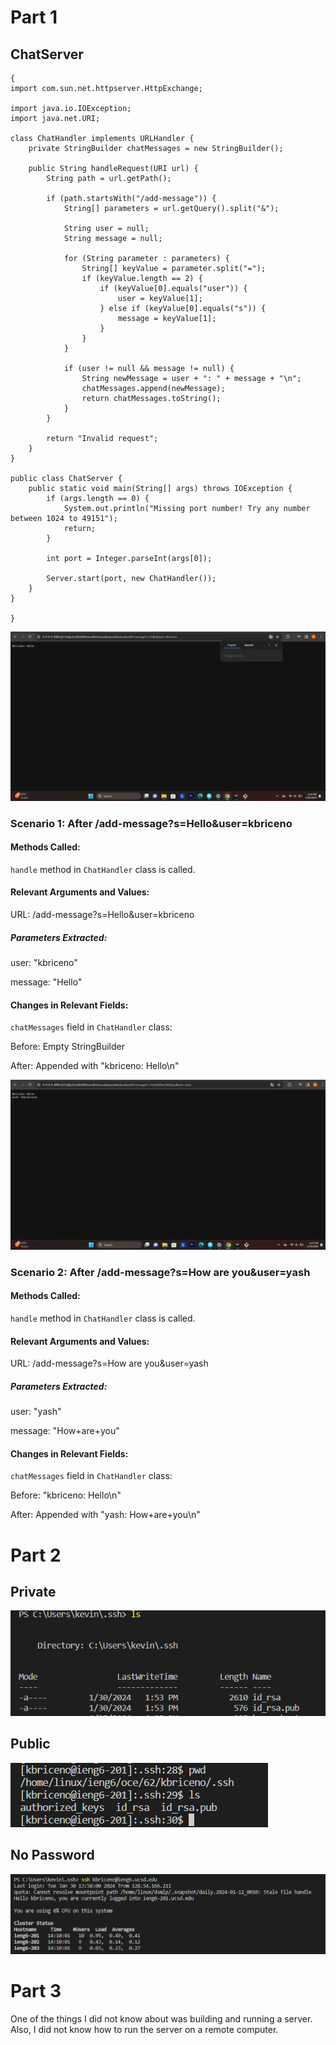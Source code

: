 # Part 1

## ChatServer

```
{
import com.sun.net.httpserver.HttpExchange;

import java.io.IOException;
import java.net.URI;

class ChatHandler implements URLHandler {
    private StringBuilder chatMessages = new StringBuilder();

    public String handleRequest(URI url) {
        String path = url.getPath();

        if (path.startsWith("/add-message")) {
            String[] parameters = url.getQuery().split("&");

            String user = null;
            String message = null;

            for (String parameter : parameters) {
                String[] keyValue = parameter.split("=");
                if (keyValue.length == 2) {
                    if (keyValue[0].equals("user")) {
                        user = keyValue[1];
                    } else if (keyValue[0].equals("s")) {
                        message = keyValue[1];
                    }
                }
            }

            if (user != null && message != null) {
                String newMessage = user + ": " + message + "\n";
                chatMessages.append(newMessage);
                return chatMessages.toString();
            }
        }

        return "Invalid request";
    }
}

public class ChatServer {
    public static void main(String[] args) throws IOException {
        if (args.length == 0) {
            System.out.println("Missing port number! Try any number between 1024 to 49151");
            return;
        }

        int port = Integer.parseInt(args[0]);

        Server.start(port, new ChatHandler());
    }
}

} 
```
![Chat](ChatServer1.png)

### Scenario 1: After /add-message?s=Hello&user=kbriceno
#### Methods Called:

`handle` method in `ChatHandler` class is called.

#### Relevant Arguments and Values:

URL: /add-message?s=Hello&user=kbriceno

##### Parameters Extracted:

user: "kbriceno"

message: "Hello"

#### Changes in Relevant Fields:

`chatMessages` field in `ChatHandler` class:

Before: Empty StringBuilder

After: Appended with "kbriceno: Hello\n"

![Chat2](ChatServer2.png)

### Scenario 2: After /add-message?s=How are you&user=yash
#### Methods Called:

`handle` method in `ChatHandler` class is called.

#### Relevant Arguments and Values:

URL: /add-message?s=How are you&user=yash

##### Parameters Extracted:

user: "yash"

message: "How+are+you"

#### Changes in Relevant Fields:

`chatMessages` field in `ChatHandler` class:

Before: "kbriceno: Hello\n"

After: Appended with "yash: How+are+you\n"

# Part 2

## Private
![Private](private.png)

## Public
![Public](public.png)

## No Password
![Nopassword](NoPassword.png)

# Part 3

One of the things I did not know about was building and running a server. Also, I did not know how to run the server on a remote computer.




